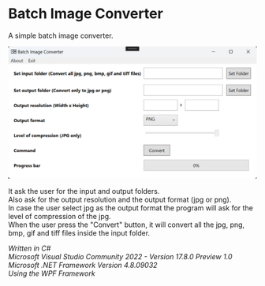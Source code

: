 **Batch Image Converter**
=======================

A simple batch image converter.

![Screenshot](screenshot.png)

It ask the user for the input and output folders.<br>
Also ask for the output resolution and the output format (jpg or png).<br>
In case the user select jpg as the output format the program will ask for the level of compression of the jpg.<br> 
When the user press the "Convert" button, it will convert all the jpg, png, bmp, gif and tiff files inside the input folder.

*Written in C#<br>
Microsoft Visual Studio Community 2022 - Version 17.8.0 Preview 1.0<br>
Microsoft .NET Framework Version 4.8.09032<br>
Using the WPF Framework*